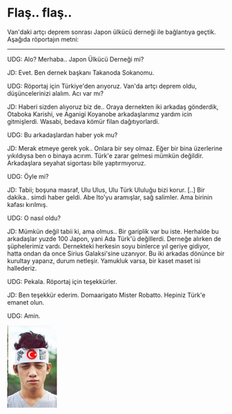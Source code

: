 # Flaş.. flaş..


Van'daki artçı deprem sonrası Japon ülkücü derneği ile bağlantıya
geçtik. Aşağıda röportajın metni:

---

UDG: Alo? Merhaba.. Japon Ülkücü Derneği mi?

JD: Evet. Ben dernek başkanı Takanoda Sokanomu.

UDG: Röportaj için Türkiye'den arıyoruz.  Van'da artçı deprem oldu,
düşüncelerinizi alalım. Acı var mı?

JD: Haberi sizden alıyoruz biz de.. Oraya dernekten iki arkadaş
gönderdik, Otaboka Karishi, ve Aganigi Koyanobe arkadaşlarımız yardım
icin gitmişlerdi. Wasabi, bedava kömür filan dağıtıyorlardi.

UDG: Bu arkadaşlardan haber yok mu?

JD: Merak etmeye gerek yok.. Onlara bir sey olmaz. Eğer bir bina
üzerlerine yıkıldıysa ben o binaya acırım. Türk'e zarar gelmesi mümkün
değildir. Arkadaşlara seyahat sigortası bile yaptırmıyoruz.

UDG: Öyle mi?

JD: Tabii; boşuna masraf, Ulu Ulus, Ulu Türk Ululuğu bizi korur. [..]
Bir dakika.. simdi haber geldi. Abe Ito'yu aramışlar, sağ
salimler. Ama birinin kafası kırılmış.

UDG: O nasıl oldu?

JD: Mümkün değil tabii ki, ama olmus.. Bir gariplik var bu
iste. Herhalde bu arkadaşlar yuzde 100 Japon, yani Ada Türk'ü
değillerdi. Derneğe alırken de şüphelerimiz vardı. Dernekteki herkesin
soyu binlerce yıl geriye gidiyor, hatta ondan da once Sirius
Galaksi'sine uzanıyor. Bu iki arkadas dönünce bir kurultay yaparız,
durum netleşir. Yamukluk varsa, bir kaset maset isi hallederiz.

UDG: Pekala. Röportaj için teşekkürler.

JD: Ben teşekkür ederim. Domaarigato Mister Robatto. Hepiniz Türk'e
emanet olun.

UDG: Amin.


![](japon-turg.jpeg)
